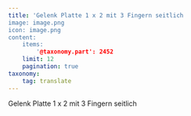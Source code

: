 ```yaml
---
title: 'Gelenk Platte 1 x 2 mit 3 Fingern seitlich
image: image.png
icon: image.png
content:
    items:
        '@taxonomy.part': 2452
    limit: 12
    pagination: true
taxonomy:
    tag: translate
---
```


Gelenk Platte 1 x 2 mit 3 Fingern seitlich
